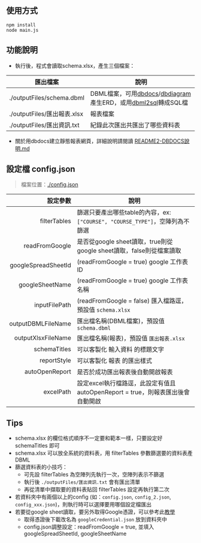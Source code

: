 ## 使用方式

```
npm install
node main.js
```

## 功能說明

- 執行後，程式會讀取schema.xlsx，產生三個檔案：

| 匯出檔案                    | 說明                                                                                                                                          |
| --------------------------- | --------------------------------------------------------------------------------------------------------------------------------------------- |
| ./outputFiles/schema.dbml   | DBML檔案，可用[dbdocs](https://dbdocs.io/)/[dbdiagram](https://dbdiagram.io/d)產生ERD，或用[dbml2sql](https://dbml.dbdiagram.io/cli)轉成SQL檔 |
| ./outputFiles/匯出報表.xlsx | 報表檔案                                                                                                                                      |
| ./outputFiles/匯出資訊.txt  | 紀錄此次匯出共匯出了哪些資料表                                                                                                                |

- 關於用dbdocs建立靜態報表網頁，詳細說明請閱讀 [README2-DBDOCS說明.md](./README2-DBDOCS說明.md)



## 設定檔 config.json

> 檔案位置：[./config.json](./config.json)

|            設定參數 | 說明                                                                            |
| ------------------: | ------------------------------------------------------------------------------- |
|        filterTables | 篩選只要產出哪些table的內容，ex: `["COURSE", "COURSE_TYPE"]`，空陣列為不篩選    |
|      readFromGoogle | 是否從google sheet讀取，true則從google sheet讀取，false則從檔案讀取             |
| googleSpreadSheetId | (readFromGoogle = true) google 工作表ID                                         |
|     googleSheetName | (readFromGoogle = true) google 工作表名稱                                       |
|       inputFilePath | (readFromGoogle = false) 匯入檔路逕，預設值 `schema.xlsx`                       |
|  outputDBMLFileName | 匯出檔名稱(DBML檔案)，預設值 `schema.dbml`                                      |
|  outputXlsxFileName | 匯出檔名稱(報表)，預設值 `匯出報表.xlsx`                                        |
|        schemaTitles | 可以客製化 輸入資料 的標題文字                                                  |
|         reportStyle | 可以客製化 報表 的匯出樣式                                                      |
|      autoOpenReport | 是否於成功匯出報表後自動開啟報表                                                |
|           excelPath | 設定excel執行檔路逕，此設定有值且 autoOpenReport = true，則報表匯出後會自動開啟 |

## Tips 
- schema.xlsx 的欄位格式順序不一定要和範本一樣，只要設定好 schemaTitles 即可
- schema.xlsx 可以放全系統的資料表，用 filterTables 參數篩選要的資料表產DBML
- 篩選資料表的小技巧：
    - 可先設 filterTables 為空陣列先執行一次，空陣列表示不篩選
    - 執行後 `./outputFiles/匯出資訊.txt` 會有匯出清單
    - 再從清單中擷取要的資料表貼回 filterTables 設定再執行第二次
- 若資料夾中有兩個以上的config (如：`config.json`, `config_2.json`, `config_xxx.json`)，則執行時可以選擇要用哪個設定檔匯出
- 若要從google sheet讀取，要另外取得Google憑證，可以參考此[教學](https://hackmd.io/@yy933/SkbnlqhT3#-%E5%8F%96%E5%BE%97Google%E6%86%91%E8%AD%89)
    - 取得憑證後下載改名為 `googleCredential.json` 放到資料夾中
    - config.json調整設定：readFromGoogle = true, 並填入 googleSpreadSheetId, googleSheetName

